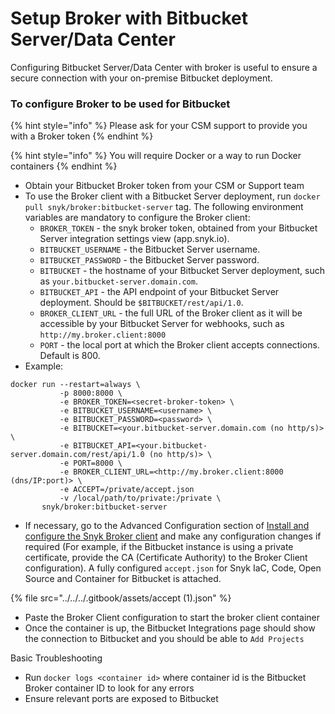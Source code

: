 # Setup Broker with Bitbucket Server/Data Center

Configuring Bitbucket Server/Data Center with broker is useful to ensure a secure connection with your on-premise Bitbucket deployment.

### To configure Broker to be used for Bitbucket

{% hint style="info" %}
Please ask for your CSM support to provide you with a Broker token
{% endhint %}

{% hint style="info" %}
You will require Docker or a way to run Docker containers
{% endhint %}

* Obtain your Bitbucket Broker token from your CSM or Support team
* To use the Broker client with a Bitbucket Server deployment, run `docker pull snyk/broker:bitbucket-server` tag. The following environment variables are mandatory to configure the Broker client:
  * `BROKER_TOKEN` - the snyk broker token, obtained from your Bitbucket Server integration settings view (app.snyk.io).
  * `BITBUCKET_USERNAME` - the Bitbucket Server username.
  * `BITBUCKET_PASSWORD` - the Bitbucket Server password.
  * `BITBUCKET` - the hostname of your Bitbucket Server deployment, such as `your.bitbucket-server.domain.com`.
  * `BITBUCKET_API` - the API endpoint of your Bitbucket Server deployment. Should be `$BITBUCKET/rest/api/1.0`.
  * `BROKER_CLIENT_URL` - the full URL of the Broker client as it will be accessible by your Bitbucket Server for webhooks, such as `http://my.broker.client:8000`
  * `PORT` - the local port at which the Broker client accepts connections. Default is 800.
* Example:

```
docker run --restart=always \
           -p 8000:8000 \
           -e BROKER_TOKEN=<secret-broker-token> \
           -e BITBUCKET_USERNAME=<username> \
           -e BITBUCKET_PASSWORD=<password> \
           -e BITBUCKET=<your.bitbucket-server.domain.com (no http/s)> \
           -e BITBUCKET_API=<your.bitbucket-server.domain.com/rest/api/1.0 (no http/s)> \
           -e PORT=8000 \
           -e BROKER_CLIENT_URL=<http://my.broker.client:8000 (dns/IP:port)> \
           -e ACCEPT=/private/accept.json
           -v /local/path/to/private:/private \
       snyk/broker:bitbucket-server
```

* If necessary, go to the Advanced Configuration section of [Install and configure the Snyk Broker client](../../integrations/snyk-broker/set-up-snyk-broker/how-to-install-and-configure-your-snyk-broker-client.md) and make any configuration changes if required (For example, if the Bitbucket instance is using a private certificate, provide the CA (Certificate Authority) to the Broker Client configuration). A fully configured `accept.json` for Snyk IaC, Code, Open Source and Container for Bitbucket is attached.

{% file src="../../../.gitbook/assets/accept (1).json" %}

* Paste the Broker Client configuration to start the broker client container
* Once the container is up, the Bitbucket Integrations page should show the connection to Bitbucket and you should be able to `Add Projects`

Basic Troubleshooting

* Run `docker logs <container id>` where container id is the Bitbucket Broker container ID to look for any errors
* Ensure relevant ports are exposed to Bitbucket
